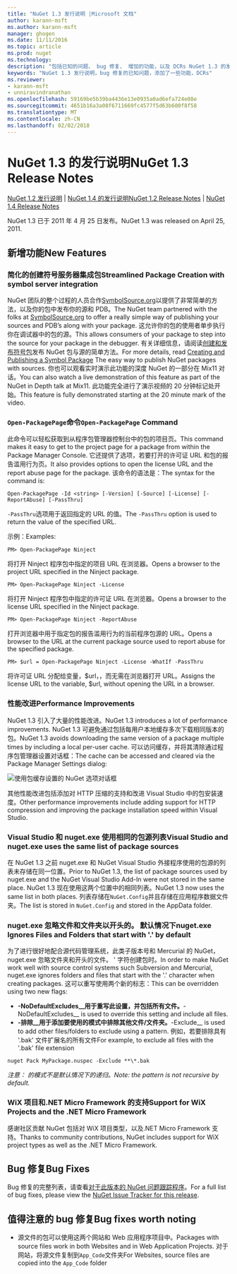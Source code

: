 ```yaml
---
title: "NuGet 1.3 发行说明 |Microsoft 文档"
author: karann-msft
ms.author: karann-msft
manager: ghogen
ms.date: 11/11/2016
ms.topic: article
ms.prod: nuget
ms.technology: 
description: "包括已知的问题、 bug 修复、 增加的功能，以及 DCRs NuGet 1.3 的发行说明。"
keywords: "NuGet 1.3 发行说明，bug 修复的已知问题，添加了一些功能，DCRs"
ms.reviewer:
- karann-msft
- unniravindranathan
ms.openlocfilehash: 59169be5b39ba4436e13e0935a0ad6efa724e08e
ms.sourcegitcommit: 4651b16a3a08f6711669fc4577f5d63b600f8f58
ms.translationtype: MT
ms.contentlocale: zh-CN
ms.lasthandoff: 02/02/2018
---
```

# <a name="nuget-13-release-notes"></a><span data-ttu-id="6f01b-104">NuGet 1.3 的发行说明</span><span class="sxs-lookup"><span data-stu-id="6f01b-104">NuGet 1.3 Release Notes</span></span>

<span data-ttu-id="6f01b-105">[NuGet 1.2 发行说明](../release-notes/nuget-1.2.md) | [NuGet 1.4 的发行说明](../release-notes/nuget-1.4.md)</span><span class="sxs-lookup"><span data-stu-id="6f01b-105">[NuGet 1.2 Release Notes](../release-notes/nuget-1.2.md) | [NuGet 1.4 Release Notes](../release-notes/nuget-1.4.md)</span></span>

<span data-ttu-id="6f01b-106">NuGet 1.3 已于 2011 年 4 月 25 日发布。</span><span class="sxs-lookup"><span data-stu-id="6f01b-106">NuGet 1.3 was released on April 25, 2011.</span></span>

## <a name="new-features"></a><span data-ttu-id="6f01b-107">新增功能</span><span class="sxs-lookup"><span data-stu-id="6f01b-107">New Features</span></span>

### <a name="streamlined-package-creation-with-symbol-server-integration"></a><span data-ttu-id="6f01b-108">简化的创建符号服务器集成包</span><span class="sxs-lookup"><span data-stu-id="6f01b-108">Streamlined Package Creation with symbol server integration</span></span>

<span data-ttu-id="6f01b-109">NuGet 团队的整个过程的人员合作[SymbolSource.org](http://www.symbolsource.org/)以提供了非常简单的方法，以及你的包中发布你的源和 PDB。</span><span class="sxs-lookup"><span data-stu-id="6f01b-109">The NuGet team partnered with the folks at [SymbolSource.org](http://www.symbolsource.org/) to offer a really simple way of publishing your sources and PDB’s along with your package.</span></span> <span data-ttu-id="6f01b-110">这允许你的包的使用者单步执行你在调试器中的包的源。</span><span class="sxs-lookup"><span data-stu-id="6f01b-110">This allows consumers of your package to step into the source for your package in the debugger.</span></span> <span data-ttu-id="6f01b-111">有关详细信息，请阅读[创建和发布符号包](../create-packages/symbol-packages.md)发布 NuGet 包与源的简单方法。</span><span class="sxs-lookup"><span data-stu-id="6f01b-111">For more details, read [Creating and Publishing a Symbol Package](../create-packages/symbol-packages.md) The easy way to publish NuGet packages with sources.</span></span> <span data-ttu-id="6f01b-112">你也可以观看实时演示此功能的深度 NuGet 的一部分在 Mix11 对话。</span><span class="sxs-lookup"><span data-stu-id="6f01b-112">You can also watch a live demonstration of this feature as part of the NuGet in Depth talk at Mix11.</span></span> <span data-ttu-id="6f01b-113">此功能完全进行了演示视频的 20 分钟标记处开始。</span><span class="sxs-lookup"><span data-stu-id="6f01b-113">This feature is fully demonstrated starting at the 20 minute mark of the video.</span></span>

### <a name="open-packagepage-command"></a><span data-ttu-id="6f01b-114">`Open-PackagePage`命令</span><span class="sxs-lookup"><span data-stu-id="6f01b-114">`Open-PackagePage` Command</span></span>

<span data-ttu-id="6f01b-115">此命令可以轻松获取到从程序包管理器控制台中的包的项目页。</span><span class="sxs-lookup"><span data-stu-id="6f01b-115">This command makes it easy to get to the project page for a package from within the Package Manager Console.</span></span> <span data-ttu-id="6f01b-116">它还提供了选项，若要打开的许可证 URL 和包的报告滥用行为页。</span><span class="sxs-lookup"><span data-stu-id="6f01b-116">It also provides options to open the license URL and the report abuse page for the package.</span></span>
<span data-ttu-id="6f01b-117">该命令的语法是：</span><span class="sxs-lookup"><span data-stu-id="6f01b-117">The syntax for the command is:</span></span>

    Open-PackagePage -Id <string> [-Version] [-Source] [-License] [-ReportAbuse] [-PassThru]

<span data-ttu-id="6f01b-118">`-PassThru`选项用于返回指定的 URL 的值。</span><span class="sxs-lookup"><span data-stu-id="6f01b-118">The `-PassThru` option is used to return the value of the specified URL.</span></span>

<span data-ttu-id="6f01b-119">示例：</span><span class="sxs-lookup"><span data-stu-id="6f01b-119">Examples:</span></span>

    PM> Open-PackagePage Ninject

<span data-ttu-id="6f01b-120">将打开 Ninject 程序包中指定的项目 URL 在浏览器。</span><span class="sxs-lookup"><span data-stu-id="6f01b-120">Opens a browser to the project URL specified in the Ninject package.</span></span>

    PM> Open-PackagePage Ninject -License

<span data-ttu-id="6f01b-121">将打开 Ninject 程序包中指定的许可证 URL 在浏览器。</span><span class="sxs-lookup"><span data-stu-id="6f01b-121">Opens a browser to the license URL specified in the Ninject package.</span></span>

    PM> Open-PackagePage Ninject -ReportAbuse

<span data-ttu-id="6f01b-122">打开浏览器中用于指定包的报告滥用行为的当前程序包源的 URL。</span><span class="sxs-lookup"><span data-stu-id="6f01b-122">Opens a browser to the URL at the current package source used to report abuse for the specified package.</span></span>

    PM> $url = Open-PackagePage Ninject -License -WhatIf -PassThru

<span data-ttu-id="6f01b-123">将许可证 URL 分配给变量，$url，，而无需在浏览器打开 URL。</span><span class="sxs-lookup"><span data-stu-id="6f01b-123">Assigns the license URL to the variable, $url, without opening the URL in a browser.</span></span>

### <a name="performance-improvements"></a><span data-ttu-id="6f01b-124">性能改进</span><span class="sxs-lookup"><span data-stu-id="6f01b-124">Performance Improvements</span></span>

<span data-ttu-id="6f01b-125">NuGet 1.3 引入了大量的性能改进。</span><span class="sxs-lookup"><span data-stu-id="6f01b-125">NuGet 1.3 introduces a lot of performance improvements.</span></span> <span data-ttu-id="6f01b-126">NuGet 1.3 可避免通过包括每用户本地缓存多次下载相同版本的包。</span><span class="sxs-lookup"><span data-stu-id="6f01b-126">NuGet 1.3 avoids downloading the same version of a package multiple times by including a local per-user cache.</span></span> <span data-ttu-id="6f01b-127">可以访问缓存，并将其清除通过程序包管理器设置对话框：</span><span class="sxs-lookup"><span data-stu-id="6f01b-127">The cache can be accessed and cleared via the Package Manager Settings dialog:</span></span>

![使用包缓存设置的 NuGet 选项对话框](./media/nuget-options.png)

<span data-ttu-id="6f01b-129">其他性能改进包括添加对 HTTP 压缩的支持和改进 Visual Studio 中的包安装速度。</span><span class="sxs-lookup"><span data-stu-id="6f01b-129">Other performance improvements include adding support for HTTP compression and improving the package installation speed within Visual Studio.</span></span>

### <a name="visual-studio-and-nugetexe-uses-the-same-list-of-package-sources"></a><span data-ttu-id="6f01b-130">Visual Studio 和 nuget.exe 使用相同的包源列表</span><span class="sxs-lookup"><span data-stu-id="6f01b-130">Visual Studio and nuget.exe uses the same list of package sources</span></span>

<span data-ttu-id="6f01b-131">在 NuGet 1.3 之前 nuget.exe 和 NuGet Visual Studio 外接程序使用的包源的列表未存储在同一位置。</span><span class="sxs-lookup"><span data-stu-id="6f01b-131">Prior to NuGet 1.3, the list of package sources used by nuget.exe and the NuGet Visual Studio Add-In were not stored in the same place.</span></span> <span data-ttu-id="6f01b-132">NuGet 1.3 现在使用这两个位置中的相同列表。</span><span class="sxs-lookup"><span data-stu-id="6f01b-132">NuGet 1.3 now uses the same list in both places.</span></span> <span data-ttu-id="6f01b-133">列表存储在`NuGet.Config`并且存储在应用程序数据文件夹。</span><span class="sxs-lookup"><span data-stu-id="6f01b-133">The list is stored in `NuGet.Config` and stored in the AppData folder.</span></span>

### <a name="nugetexe-ignores-files-and-folders-that-start-with--by-default"></a><span data-ttu-id="6f01b-134">nuget.exe 忽略文件和文件夹以开头的。 默认情况下</span><span class="sxs-lookup"><span data-stu-id="6f01b-134">nuget.exe Ignores Files and Folders that start with '.' by default</span></span>

<span data-ttu-id="6f01b-135">为了进行很好地配合源代码管理系统，此类子版本号和 Mercurial 的 NuGet，nuget.exe 忽略文件夹和开头的文件。 ' 字符创建包时。</span><span class="sxs-lookup"><span data-stu-id="6f01b-135">In order to make NuGet work well with source control systems such Subversion and Mercurial, nuget.exe ignores folders and files that start with the '.' character when creating packages.</span></span> <span data-ttu-id="6f01b-136">这可以重写使用两个新的标志：</span><span class="sxs-lookup"><span data-stu-id="6f01b-136">This can be overridden using two new flags:</span></span>

* <span data-ttu-id="6f01b-137">__-NoDefaultExcludes__用于重写此设置，并包括所有文件。</span><span class="sxs-lookup"><span data-stu-id="6f01b-137">__-NoDefaultExcludes__ is used to override this setting and include all files.</span></span>
* <span data-ttu-id="6f01b-138">__-排除__用于添加要使用的模式中排除其他文件/文件夹。</span><span class="sxs-lookup"><span data-stu-id="6f01b-138">__-Exclude__ is used to add other files/folders to exclude using a pattern.</span></span> <span data-ttu-id="6f01b-139">例如，若要排除具有 '.bak' 文件扩展名的所有文件</span><span class="sxs-lookup"><span data-stu-id="6f01b-139">For example, to exclude all files with the '.bak' file extension</span></span>

```
nuget Pack MyPackage.nuspec -Exclude **\*.bak
```  

<span data-ttu-id="6f01b-140">_注意： 的模式不是默认情况下的递归。_</span><span class="sxs-lookup"><span data-stu-id="6f01b-140">_Note: the pattern is not recursive by default._</span></span>

### <a name="support-for-wix-projects-and-the-net-micro-framework"></a><span data-ttu-id="6f01b-141">WiX 项目和.NET Micro Framework 的支持</span><span class="sxs-lookup"><span data-stu-id="6f01b-141">Support for WiX Projects and the .NET Micro Framework</span></span>

<span data-ttu-id="6f01b-142">感谢社区贡献 NuGet 包括对 WiX 项目类型，以及.NET Micro Framework 支持。</span><span class="sxs-lookup"><span data-stu-id="6f01b-142">Thanks to community contributions, NuGet includes support for WiX project types as well as the .NET Micro Framework.</span></span>

## <a name="bug-fixes"></a><span data-ttu-id="6f01b-143">Bug 修复</span><span class="sxs-lookup"><span data-stu-id="6f01b-143">Bug Fixes</span></span>

<span data-ttu-id="6f01b-144">Bug 修复的完整列表，请查看[对于此版本的 NuGet 问题跟踪程序](http://nuget.codeplex.com/workitem/list/advanced?keyword=&status=All&type=All&priority=All&release=NuGet%201.3&assignedTo=All&component=All&sortField=LastUpdatedDate&sortDirection=Descending&page=0)。</span><span class="sxs-lookup"><span data-stu-id="6f01b-144">For a full list of bug fixes, please view the [NuGet Issue Tracker for this release](http://nuget.codeplex.com/workitem/list/advanced?keyword=&status=All&type=All&priority=All&release=NuGet%201.3&assignedTo=All&component=All&sortField=LastUpdatedDate&sortDirection=Descending&page=0).</span></span>

## <a name="bug-fixes-worth-noting"></a><span data-ttu-id="6f01b-145">值得注意的 bug 修复</span><span class="sxs-lookup"><span data-stu-id="6f01b-145">Bug fixes worth noting</span></span>

* <span data-ttu-id="6f01b-146">源文件的包可以使用这两个网站和 Web 应用程序项目中。</span><span class="sxs-lookup"><span data-stu-id="6f01b-146">Packages with source files work in both Websites and in Web Application Projects.</span></span>
<span data-ttu-id="6f01b-147">对于网站，将源文件复制到`App_Code`文件夹</span><span class="sxs-lookup"><span data-stu-id="6f01b-147">For Websites, source files are copied into the `App_Code` folder</span></span>
